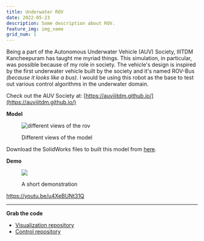 ```yaml
---
title: Underwater ROV
date: 2022-05-23
description: Some description about ROV.
feature_img: img_name
grid_num: 1
---
```


Being a part of the Autonomous Underwater Vehicle (AUV) Society, IIITDM Kancheepuram has taught me myriad things. This simulation, in particular, was possible because of my role in society. The vehicle's design is inspired by the first underwater vehicle built by the society and it's named ROV-Bus _(because it looks like a bus)_. I would be using this robot as the base to test out various control algorithms in the underwater domain.

Check out the AUV Society at: [https://auviiitdm.github.io/](https://auviiitdm.github.io/)

**Model**

<figure>

![different views of the rov](https://cad2controlrobots.wordpress.com/wp-content/uploads/2020/08/rov_bus_sw.png?w=1024)

<figcaption>

Different views of the model

</figcaption>

</figure>

Download the SolidWorks files to built this model from [here](https://github.com/meetm473/rov_bus/tree/master/sw_files).

**Demo**

<figure>

![](https://cad2controlrobots.wordpress.com/wp-content/uploads/2020/08/rov-busshort-demo.gif?w=800)

<figcaption>

A short demonstration

</figcaption>

</figure>

https://youtu.be/u4XeBUNt31Q

* * *

**Grab the code**

- [Visualization repository](https://github.com/meetm473/rov_bus)
- [Control repository](https://github.com/meetm473/rov_bus_control)
